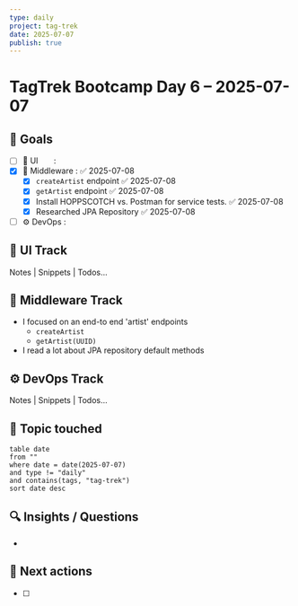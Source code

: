```yaml
---
type: daily
project: tag-trek
date: 2025-07-07
publish: true
---
```

# TagTrek Bootcamp Day 6 – 2025-07-07

## 🎯 Goals
- [ ] 🐣 UI  :  
- [x] 🌳 Middleware : ✅ 2025-07-08
    - [x] `createArtist` endpoint ✅ 2025-07-08
    - [x] `getArtist` endpoint ✅ 2025-07-08
    - [x] Install HOPPSCOTCH vs. Postman for service tests. ✅ 2025-07-08
    - [x] Researched JPA Repository ✅ 2025-07-08
- [ ] ⚙️ DevOps  : 

## 🐣 UI Track
Notes | Snippets | Todos…

## 🌳 Middleware Track
- I focused on an end-to end 'artist' endpoints
    - `createArtist`
    - `getArtist(UUID)`
- I read a lot about JPA repository default methods


## ⚙️ DevOps Track
Notes | Snippets | Todos…

## 🧩 Topic touched
```dataview
table date
from ""
where date = date(2025-07-07)
and type != "daily"
and contains(tags, "tag-trek")
sort date desc
```

## 🔍 Insights / Questions
- 

## 🚀 Next actions
- [ ]